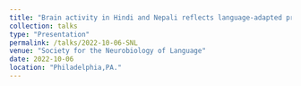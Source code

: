 ```yaml
---
title: "Brain activity in Hindi and Nepali reflects language-adapted processing strategies."
collection: talks
type: "Presentation"
permalink: /talks/2022-10-06-SNL
venue: "Society for the Neurobiology of Language"
date: 2022-10-06
location: "Philadelphia,PA."
---
```


